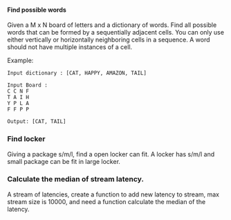 #### Find possible words
Given a M x N board of letters and a dictionary of words. Find all possible words that can be formed by a sequentially adjacent cells.
You can only use either vertically or horizontally neighboring cells in a sequence.
A word should not have multiple instances of a cell.

Example:

```
Input dictionary : [CAT, HAPPY, AMAZON, TAIL]

Input Board :
C C N F
T A I H
Y P L A
F F P P

Output: [CAT, TAIL]

```



### Find locker
Giving a package s/m/l, find a open locker can fit. A locker has s/m/l and small package can be fit in large locker.





### Calculate the median of stream latency. 
A stream of latencies, create a function to add new latency to stream, max stream size is 10000, and need a function calculate the median of the latency. 
